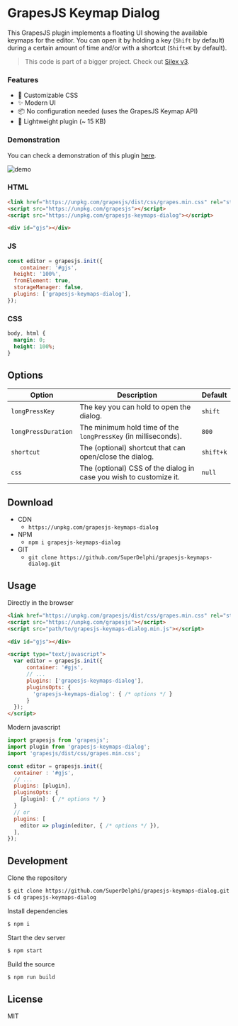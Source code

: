 # GrapesJS Keymap Dialog

This GrapesJS plugin implements a floating UI showing the available keymaps for the editor.
You can open it by holding a key (``Shift`` by default) during a certain amount of time and/or with a shortcut (``Shift+K`` by default).

> This code is part of a bigger project. Check out [Silex v3](https://github.com/silexlabs/Silex).

### Features

- 🎨 Customizable CSS
- ✨ Modern UI
- 📦 No configuration needed (uses the GrapesJS Keymap API)
- 🌿 Lightweight plugin (~ 15 KB)

### Demonstration

You can check a demonstration of this plugin [here](##).

![demo](https://github.com/SuperDelphi/grapesjs-keymaps-dialog/assets/44942598/9b5b6d75-9557-4470-885a-fb4bc4858c12)

### HTML
```html
<link href="https://unpkg.com/grapesjs/dist/css/grapes.min.css" rel="stylesheet">
<script src="https://unpkg.com/grapesjs"></script>
<script src="https://unpkg.com/grapesjs-keymaps-dialog"></script>

<div id="gjs"></div>
```

### JS
```js
const editor = grapesjs.init({
	container: '#gjs',
  height: '100%',
  fromElement: true,
  storageManager: false,
  plugins: ['grapesjs-keymaps-dialog'],
});
```

### CSS
```css
body, html {
  margin: 0;
  height: 100%;
}
```



## Options

| Option | Description | Default |
|-|-|-
| `longPressKey` | The key you can hold to open the dialog. | `shift` |
| `longPressDuration` | The minimum hold time of the ``longPressKey`` (in milliseconds). | `800`
| `shortcut` | The (optional) shortcut that can open/close the dialog. | `shift+k`
| `css` | The (optional) CSS of the dialog in case you wish to customize it. | `null`



## Download

* CDN
  * `https://unpkg.com/grapesjs-keymaps-dialog`
* NPM
  * `npm i grapesjs-keymaps-dialog`
* GIT
  * `git clone https://github.com/SuperDelphi/grapesjs-keymaps-dialog.git`



## Usage

Directly in the browser
```html
<link href="https://unpkg.com/grapesjs/dist/css/grapes.min.css" rel="stylesheet"/>
<script src="https://unpkg.com/grapesjs"></script>
<script src="path/to/grapesjs-keymaps-dialog.min.js"></script>

<div id="gjs"></div>

<script type="text/javascript">
  var editor = grapesjs.init({
      container: '#gjs',
      // ...
      plugins: ['grapesjs-keymaps-dialog'],
      pluginsOpts: {
        'grapesjs-keymaps-dialog': { /* options */ }
      }
  });
</script>
```

Modern javascript
```js
import grapesjs from 'grapesjs';
import plugin from 'grapesjs-keymaps-dialog';
import 'grapesjs/dist/css/grapes.min.css';

const editor = grapesjs.init({
  container : '#gjs',
  // ...
  plugins: [plugin],
  pluginsOpts: {
    [plugin]: { /* options */ }
  }
  // or
  plugins: [
    editor => plugin(editor, { /* options */ }),
  ],
});
```



## Development

Clone the repository

```sh
$ git clone https://github.com/SuperDelphi/grapesjs-keymaps-dialog.git
$ cd grapesjs-keymaps-dialog
```

Install dependencies

```sh
$ npm i
```

Start the dev server

```sh
$ npm start
```

Build the source

```sh
$ npm run build
```



## License

MIT
